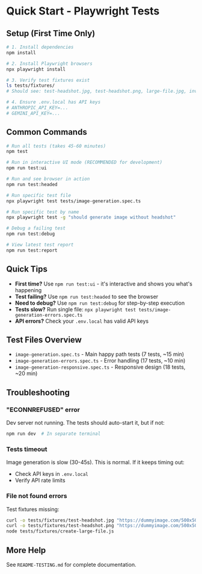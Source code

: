 # Quick Start - Playwright Tests

## Setup (First Time Only)

```bash
# 1. Install dependencies
npm install

# 2. Install Playwright browsers
npx playwright install

# 3. Verify test fixtures exist
ls tests/fixtures/
# Should see: test-headshot.jpg, test-headshot.png, large-file.jpg, invalid-file.txt

# 4. Ensure .env.local has API keys
# ANTHROPIC_API_KEY=...
# GEMINI_API_KEY=...
```

## Common Commands

```bash
# Run all tests (takes 45-60 minutes)
npm test

# Run in interactive UI mode (RECOMMENDED for development)
npm run test:ui

# Run and see browser in action
npm run test:headed

# Run specific test file
npx playwright test tests/image-generation.spec.ts

# Run specific test by name
npx playwright test -g "should generate image without headshot"

# Debug a failing test
npm run test:debug

# View latest test report
npm run test:report
```

## Quick Tips

- **First time?** Use `npm run test:ui` - it's interactive and shows you what's happening
- **Test failing?** Use `npm run test:headed` to see the browser
- **Need to debug?** Use `npm run test:debug` for step-by-step execution
- **Tests slow?** Run single file: `npx playwright test tests/image-generation-errors.spec.ts`
- **API errors?** Check your `.env.local` has valid API keys

## Test Files Overview

- `image-generation.spec.ts` - Main happy path tests (7 tests, ~15 min)
- `image-generation-errors.spec.ts` - Error handling (17 tests, ~10 min)
- `image-generation-responsive.spec.ts` - Responsive design (18 tests, ~20 min)

## Troubleshooting

### "ECONNREFUSED" error
Dev server not running. The tests should auto-start it, but if not:
```bash
npm run dev  # In separate terminal
```

### Tests timeout
Image generation is slow (30-45s). This is normal. If it keeps timing out:
- Check API keys in `.env.local`
- Verify API rate limits

### File not found errors
Test fixtures missing:
```bash
curl -o tests/fixtures/test-headshot.jpg "https://dummyimage.com/500x500/4a90e2/fff.jpg"
curl -o tests/fixtures/test-headshot.png "https://dummyimage.com/500x500/9b59b6/fff.png"
node tests/fixtures/create-large-file.js
```

## More Help

See `README-TESTING.md` for complete documentation.
